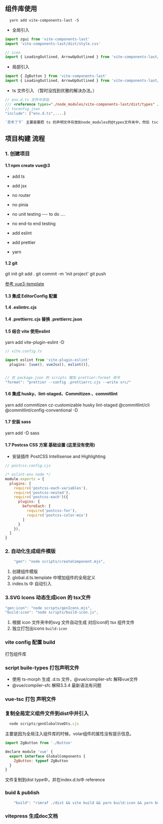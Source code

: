 ## 组件库使用
```shell
  yarn add vite-components-last -S
```
- 全局引入
```js
import zgui from 'vite-components-last'
import 'vite-components-last/dist/style.css'

// icon
import { LoadingOutlined, ArrowUpOutlined } from 'vite-components-last/icon'
```

- 局部引入
```js
import { ZgButton } from 'vite-components-last'
import { LoadingOutlined, ArrowUpOutlined } from 'vite-components-last/icon'
```

- ts 文件引入 （暂时没找到优雅的解决办法。）
```js
// env.d.ts 文件中添加
/// <reference types="./node_modules/vite-components-last/dist/types" />
// tsconfig.json
"include": ["env.d.ts",....]

`思考了下` 主要是要把 ts 的声明文件存放到node_modules的@types文件夹中，然后 tsconfig.json的types 中 增加 'vite-components-last',需要给个cli 处理，安装组件库，复制ts定义文件到@types 中，修改 tsconfig.json的types
```

## 项目构建 流程
### 1. 创建项目 

#### 1.1 npm create vue@3

* add ts
* add jsx
* no router
* no pinia
* no unit testing --- to do ....
* no end-to end testing
* add eslint
* add prettier

* yarn

#### 1.2 git
git init
git add .
git commit -m 'init project'
git push

[参考 vue3-template](https://github.com/RyanLYC/vue3-template)

#### 1.3 集成 EditorConfig 配置
#### 1.4 .eslintrc.cjs
#### 1.4 .prettierrc.cjs 替换 .prettierrc.json
#### 1.5 结合 vite 使用eslint
yarn add vite-plugin-eslint -D

```ts
// vite.config.ts

import eslint from 'vite-plugin-eslint'
  plugins: [vue(), vueJsx(), eslint()],


// 在 package.json 的 scripts 增加 prettier:format 命令  
"format": "prettier --config .prettierrc.cjs --write src/"   

```

#### 1.6  集成 husky、lint-staged、Commitizen 、commitlint
yarn add commitizen cz-customizable husky lint-staged @commitlint/cli @commitlint/config-conventional -D 


#### 1.7 安装 sass
yarn add -D sass  
#### 1.7 Postcss CSS 方案 基础设置 (这里没有使用)
* 安装插件 PostCSS Intellisense and Highlighting

```js
// postcss.config.cjs

/* eslint-env node */
module.exports = {
  plugins: [
    require('postcss-each-variables'),
    require('postcss-nested'),
    require('postcss-each')({
      plugins: {
        beforeEach: [
          require('postcss-for'),
          require('postcss-color-mix')
        ]
      }
    }),
  ]
}
```

### 2. 自动化生成组件模版
```js
    "gen": "node scripts/createComponent.mjs",
```
1. 创建组件模版
2. global.d.ts.template 中增加组件的全局定义
3. index.ts 中 自动引入

### 3.SVG Icons 动态生成icon 的 tsx文件
```js
"gen:icon": "node scripts/genIcons.mjs",
"build:icon": "node scripts/build-icon.js",
```
1. 根据 icon 文件夹中的svg 文件自动生成 对应icon的 tsx 组件文件
2. 独立打包出icons `build:icon`

### vite config 配置 build
打包组件库

### script buile-types 打包声明文件 
 * 使用 ts-morph 生成 .d.ts 文件，@vue/compiler-sfc 解释vue文件
 * @vue/compiler-sfc 解释3.3.4 最新语法有问题 

### vue-tsc 打包 声明文件

### 复制全局定义组件文件到dist中并引入
```js
  node scripts/genGlobalVueDts.cjs
```
主要是因为全局注入组件库的时候，volar组件的属性没有提示信息。
```js
import ZgButton from './Button'

declare module 'vue' {
  export interface GlobalComponents {
    ZgButton: typeof ZgButton
  }
}

```
文件复制到dist type中，并在index.d.ts中 reference

### buid & publish
```js
    "build": "rimraf ./dist && vite build && yarn build:icon && yarn build:tsc && node scripts/genGlobalVueDts.cjs"
```

### vitepress 生成doc文档

